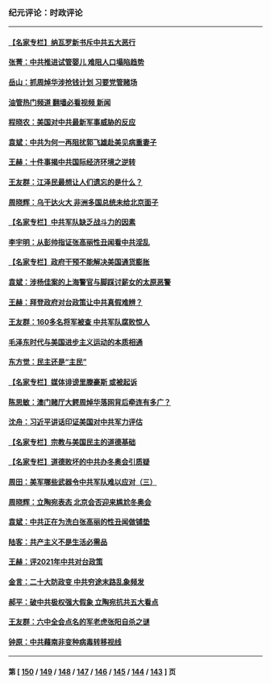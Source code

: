 ### 纪元评论：时政评论
---
#### [【名家专栏】纳瓦罗新书斥中共五大恶行](../../pages/nsc1025/n13410422.md?12020330) 
#### [张菁：中共推进试管婴儿 难阻人口塌陷趋势](../../pages/nsc1025/n13410693.md?12020330) 
#### [岳山：抓周焯华涉抢钱计划 习要党管赌场](../../pages/nsc1025/n13410687.md?12020330) 
#### [油管热门频道 翻墙必看视频 新闻](ok?12020330)
#### [程晓农：美国对中共最新军事威胁的反应](../../pages/nsc1025/n13410009.md?12020330) 
#### [袁斌：中共为何一再阻扰郭飞雄赴美见病重妻子](../../pages/nsc1025/n13409841.md?12020330) 
#### [王赫：十件事揭中共国际经济环境之逆转](../../pages/nsc1025/n13409632.md?12020330) 
#### [王友群：江泽民最想让人们遗忘的是什么？](../../pages/nsc1025/n13408949.md?12020330) 
#### [周晓辉：乌干达火大 非洲多国总统未给北京面子](../../pages/nsc1025/n13408402.md?12020330) 
#### [【名家专栏】中共军队缺乏战斗力的因素](../../pages/nsc1025/n13405794.md?12020330) 
#### [李宇明：从彭帅指证张高丽性丑闻看中共淫乱](../../pages/nsc1025/n13408522.md?12020330) 
#### [【名家专栏】政府干预不能解决美国通货膨胀](../../pages/nsc1025/n13408002.md?12020330) 
#### [袁斌：涉杨佳案的上海警官与脚踩讨薪女的太原恶警](../../pages/nsc1025/n13407544.md?12020330) 
#### [王赫：拜登政府对台政策让中共真假难辨？](../../pages/nsc1025/n13407077.md?12020330) 
#### [王友群：160多名将军被查 中共军队腐败惊人](../../pages/nsc1025/n13406539.md?12020330) 
#### [毛泽东时代与美国进步主义运动的本质相通](../../pages/nsc1025/n13406615.md?12020330) 
#### [东方觉：民主还是“主民”](../../pages/nsc1025/n13406522.md?12020330) 
#### [【名家专栏】媒体诽谤里滕豪斯 或被起诉](../../pages/nsc1025/n13405795.md?12020330) 
#### [陈思敏：澳门赌厅大鳄周焯华落网背后牵连有多广？](../../pages/nsc1025/n13405446.md?12020330) 
#### [沈舟：习近平讲话印证美国对中共军力评估](../../pages/nsc1025/n13404726.md?12020330) 
#### [【名家专栏】宗教与美国民主的道德基础](../../pages/nsc1025/n13403931.md?12020330) 
#### [【名家专栏】道德败坏的中共办冬奥会引质疑](../../pages/nsc1025/n13403935.md?12020330) 
#### [周田：美军哪些武器令中共军队难以应对（三）](../../pages/nsc1025/n13404188.md?12020330) 
#### [周晓辉：立陶宛表态 北京会否迎来尴尬冬奥会](../../pages/nsc1025/n13404067.md?12020330) 
#### [袁斌：中共正在为洗白张高丽的性丑闻做铺垫](../../pages/nsc1025/n13403691.md?12020330) 
#### [陆客：共产主义不是生活必需品](../../pages/nsc1025/n13403671.md?12020330) 
#### [王赫：评2021年中共对台政策](../../pages/nsc1025/n13403554.md?12020330) 
#### [金言：二十大防政变 中共穷途末路乱象频发](../../pages/nsc1025/n13403129.md?12020330) 
#### [郝平：破中共极权强大假象 立陶宛抗共五大看点](../../pages/nsc1025/n13402903.md?12020330) 
#### [王友群：六中全会点名的军老虎张阳自杀之谜](../../pages/nsc1025/n13402994.md?12020330) 
#### [钟原：中共藉南非变种病毒转移视线](../../pages/nsc1025/n13402963.md?12020330) 

---
#### 第 [ [150](./150.md?12020330) / [149](./149.md?12020330) / [148](./148.md?12020330) / [147](./147.md?12020330) / [146](./146.md?12020330) / [145](./145.md?12020330) / [144](./144.md?12020330) / [143](./143.md?12020330) ] 页
